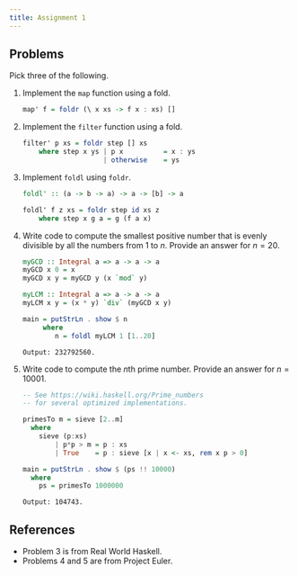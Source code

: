 ```yaml
---
title: Assignment 1
---
```


## Problems

Pick three of the following.

1. Implement the `map` function using a fold. 

    ```haskell
    map' f = foldr (\ x xs -> f x : xs) []
    ```

2. Implement the `filter` function using a fold. 

    ```haskell
    filter' p xs = foldr step [] xs
        where step x ys | p x          = x : ys
                        | otherwise    = ys
    ```

3. Implement `foldl` using `foldr`.

    ```haskell
    foldl' :: (a -> b -> a) -> a -> [b] -> a

    foldl' f z xs = foldr step id xs z
        where step x g a = g (f a x)
    ```

4. Write code to compute the smallest positive number that is evenly divisible
   by all the numbers from 1 to $n$.  Provide an answer for $n = 20$.

    ```haskell
    myGCD :: Integral a => a -> a -> a
    myGCD x 0 = x
    myGCD x y = myGCD y (x `mod` y)

    myLCM :: Integral a => a -> a -> a
    myLCM x y = (x * y) `div` (myGCD x y)

    main = putStrLn . show $ n
         where
            n = foldl myLCM 1 [1..20]
    ```

    `Output: 232792560.`

5. Write code to compute the $n$th prime number.  Provide an answer for $n = 10001$.

    ```haskell
    -- See https://wiki.haskell.org/Prime_numbers
    -- for several optimized implementations.

    primesTo m = sieve [2..m]
      where
        sieve (p:xs) 
            | p*p > m = p : xs
            | True    = p : sieve [x | x <- xs, rem x p > 0]

    main = putStrLn . show $ (ps !! 10000)
      where
        ps = primesTo 1000000
    ```

    `Output: 104743.`


## References

- Problem 3 is from Real World Haskell.
- Problems 4 and 5 are from Project Euler.
